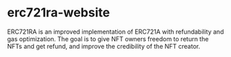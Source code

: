 # erc721ra-website
ERC721RA is an improved implementation of ERC721A with refundability and gas optimization. The goal is to give NFT owners freedom to return the NFTs and get refund,  and improve the credibility of the NFT creator.
